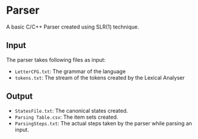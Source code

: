 # Parser

A basic C/C++ Parser created using SLR(1) technique.

## Input

The parser takes following files as input:
* `LetterCFG.txt`: The grammar of the language
* `tokens.txt`: The stream of the tokens created by the Lexical Analyser

## Output

* `StatesFile.txt`: The canonical states created.
* `Parsing Table.csv`: The item sets created.
* `ParsingSteps.txt`: The actual steps taken by the parser while parsing an input.